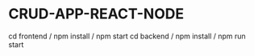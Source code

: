 # CRUD-APP-REACT-NODE

cd frontend / npm install / npm start
cd backend / npm install / npm run start

